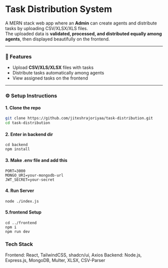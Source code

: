 # Task Distribution System

A MERN stack web app where an **Admin** can create agents and distribute tasks by uploading CSV/XLSX/XLS files.  
The uploaded data is **validated, processed, and distributed equally among agents**, then displayed beautifully on the frontend.

---

### 🚀 Features
- Upload **CSV/XLS/XLSX** files with tasks  
- Distribute tasks automatically among agents  
- View assigned tasks on the frontend  

---

### ⚙️ Setup Instructions

#### 1. Clone the repo
```bash
git clone https://github.com/jiteshrajoriyaa/task-distribution.git
cd task-distribution
```

#### 2. Enter in backend dir
```
cd backend
npm install
```

#### 3. Make .env file and add this
```
PORT=3000
MONGO_URI=your-mongodb-url
JWT_SECRET=your-secret
```

#### 4. Run Server
```
node ./index.js
````

#### 5.frontend Setup
```
cd ../frontend
npm i
npm run dev
```

### Tech Stack
Frontend: React, TailwindCSS, shadcn/ui, Axios
Backend: Node.js, Express.js, MongoDB, Multer, XLSX, CSV-Parser

